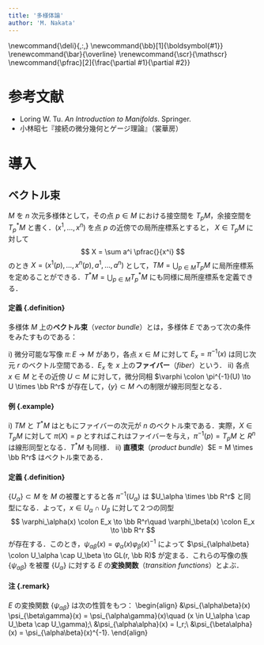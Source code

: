 ```yaml
---
title: '多様体論'
author: 'M. Nakata'
---
```

\newcommand{\deli}{\,:\,}
\newcommand{\bb}[1]{\boldsymbol{#1}}
\renewcommand{\bar}{\overline}
\renewcommand{\scr}{\mathscr}
\newcommand{\pfrac}[2]{\frac{\partial #1}{\partial #2}}

# 参考文献
- Loring W. Tu. *An Introduction to Manifolds*. Springer.
- 小林昭七『接続の微分幾何とゲージ理論』（裳華房）


# 導入

## ベクトル束
$M$ を $n$ 次元多様体として，その点 $p \in M$ における接空間を $T_pM$，余接空間を $T^*_p M$ と書く．$(x^1, \dotsc, x^n)$ を点 $p$ の近傍での局所座標系とすると， $X \in T_pM$ に対して
$$
X = \sum a^i \pfrac{}{x^i}
$$
のとき $X = (x^1(p), \dotsc, x^n(p), a^1, \dotsc, a^n)$ として，$TM = \bigcup_{p \in M} T_pM$ に局所座標系を定めることができる．$T^*M = \bigcup_{p \in M} T^*_p M$ にも同様に局所座標系を定義できる．

#### 定義 {.definition}
多様体 $M$ 上の**ベクトル束**（*vector bundle*）とは，多様体 $E$ であって次の条件をみたすものである：

  i) 微分可能な写像 $\pi \colon E \to M$ があり，各点 $x \in M$ に対して $E_x = \pi^{-1}(x)$ は同じ次元 $r$ のベクトル空間である．$E_x$ を $x$ 上の**ファイバー**（*fiber*）という．
 ii) 各点 $x \in M$ とその近傍 $U \subset M$ に対して，微分同相 $\varphi \colon \pi^{-1}(U) \to U \times \bb R^r$ が存在して，$\{ y \} \subset M$ への制限が線形同型となる．

#### 例 {.example}
 i) $TM$ と $T^*M$ はともにファイバーの次元が $n$ のベクトル束である．実際，$X \in T_pM$ に対して $\pi(X) = p$ とすればこれはファイバーを与え，$\pi^{-1}(p) = T_pM$ と $R^n$ は線形同型となる．$T^*M$ も同様．
ii) **直積束**（*product bundle*）$E = M \times \bb R^r$ はベクトル束である．

#### 定義 {.definition}
$\{ U_\alpha \} \subset M$ を $M$ の被覆とすると各 $\pi^{-1}(U_\alpha)$ は $U_\alpha \times \bb R^r$ と同型になる．よって，$x \in U_\alpha \cap U_\beta$ に対して２つの同型
$$
\varphi_\alpha(x) \colon E_x \to \bb R^r\quad \varphi_\beta(x) \colon E_x \to \bb R^r
$$
が存在する．このとき，$\psi_{\alpha\beta}(x) = \varphi_\alpha(x) \varphi_\beta(x)^{-1}$ によって $\psi_{\alpha\beta} \colon U_\alpha \cap U_\beta \to GL(r, \bb R)$ が定まる．これらの写像の族 $\{ \psi_{\alpha\beta} \}$ を被覆 $\{ U_\alpha \}$ に対する $E$ の**変換関数**（*transition functions*）とよぶ．

#### 注 {.remark}
$E$ の変換関数 $\{ \psi_{\alpha\beta} \}$ は次の性質をもつ：
\begin{align}
&\psi_{\alpha\beta}(x) \psi_{\beta\gamma}(x) = \psi_{\alpha\gamma}(x)\quad (x \in U_\alpha \cap U_\beta \cap U_\gamma);\\
&\psi_{\alpha\alpha}(x) = I_r;\\
&\psi_{\beta\alpha}(x) = \psi_{\alpha\beta}(x)^{-1}.
\end{align}
